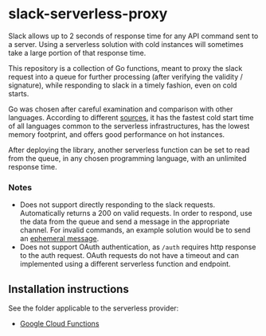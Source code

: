 # slack-serverless-proxy

Slack allows up to 2 seconds of response time for any API command sent to a server.
Using a serverless solution with cold instances will sometimes take a large portion of that response time.

This repository is a collection of Go functions, meant to proxy the slack request into a queue for further processing (after verifying the validity / signature), while responding to slack in a timely fashion, even on cold starts.

Go was chosen after careful examination and comparison with other languages. According to different [sources](https://medium.com/google-cloud/serverless-performance-comparison-does-the-language-matter-c72a7191c799), it has the fastest cold start time of all languages common to the serverless infrastructures, has the lowest memory footprint, and offers good performance on hot instances.

After deploying the library, another serverless function can be set to read from the queue, in any chosen programming language, with an unlimited response time.

### Notes

- Does not support directly responding to the slack requests. Automatically returns a 200 on valid requests.
In order to respond, use the data from the queue and send a message in the appropriate channel. For invalid commands, an example solution would be to send an [ephemeral message](https://api.slack.com/methods/chat.postEphemeral).
- Does not support OAuth authentication, as `/auth` requires http response to the auth request. OAuth requests do not have a timeout and can implemented using a different serverless function and endpoint.

## Installation instructions
See the folder applicable to the serverless provider:
- [Google Cloud Functions](/GCF)
